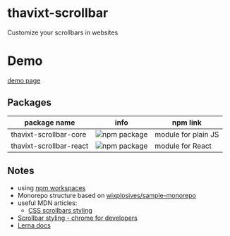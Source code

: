 # thavixt-scrollbar

Customize your scrollbars in websites

# Demo

[demo page](https://thavixt-scrollbar.vercel.app/)

## Packages

| package name            | info                          | npm link            |
| ----------------------- | ----------------------------- | ------------------- |
| thavixt-scrollbar-core  | ![npm package][npm-img-core]  | module for plain JS |
| thavixt-scrollbar-react | ![npm package][npm-img-react] | module for React    |

[npm-img-core]: https://img.shields.io/npm/v/thavixt-scrollbar-core
[npm-img-react]: https://img.shields.io/npm/v/thavixt-scrollbar-react

## Notes

- using [npm workspaces](https://docs.npmjs.com/cli/v7/using-npm/workspaces#defining-workspaces)
- Monorepo structure based on [wixplosives/sample-monorepo](https://github.com/wixplosives/sample-monorepo)
- useful MDN articles:
  - [CSS scrollbars styling](https://developer.mozilla.org/en-US/docs/Web/CSS/CSS_scrollbars_styling)
- [Scrollbar styling - chrome for developers](https://developer.chrome.com/docs/css-ui/scrollbar-styling)
- [Lerna docs](https://lerna.js.org/docs/features)